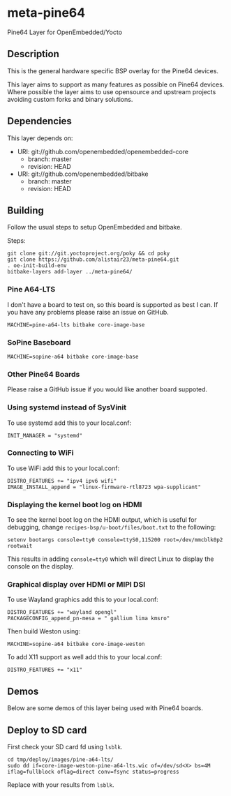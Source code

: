 # meta-pine64

Pine64 Layer for OpenEmbedded/Yocto

## Description

This is the general hardware specific BSP overlay for the Pine64 devices.

This layer aims to support as many features as possible on Pine64 devices.
Where possible the layer aims to use opensource and upstream projects
avoiding custom forks and binary solutions.

## Dependencies

This layer depends on:

* URI: git://github.com/openembedded/openembedded-core
  * branch: master
  * revision: HEAD
* URI: git://github.com/openembedded/bitbake
  * branch: master
  * revision: HEAD

## Building

Follow the usual steps to setup OpenEmbedded and bitbake.

Steps: 
```
git clone git://git.yoctoproject.org/poky && cd poky
git clone https://github.com/alistair23/meta-pine64.git
. oe-init-build-env 
bitbake-layers add-layer ../meta-pine64/
```

### Pine A64-LTS

I don't have a board to test on, so this board is supported as best I can. If you have any problems please raise an issue on GitHub.

```
MACHINE=pine-a64-lts bitbake core-image-base
```

### SoPine Baseboard

```
MACHINE=sopine-a64 bitbake core-image-base
```

### Other Pine64 Boards

Please raise a GitHub issue if you would like another board suppoted.

### Using systemd instead of SysVinit

To use systemd add this to your local.conf:

```
INIT_MANAGER = "systemd"
```
### Connecting to WiFi

To use WiFi add this to your local.conf:

```
DISTRO_FEATURES += "ipv4 ipv6 wifi"
IMAGE_INSTALL_append = "linux-firmware-rtl8723 wpa-supplicant"
```

### Displaying the kernel boot log on HDMI

To see the kernel boot log on the HDMI output, which is useful for debugging, change `recipes-bsp/u-boot/files/boot.txt` to the following:

```
setenv bootargs console=tty0 console=ttyS0,115200 root=/dev/mmcblk0p2 rootwait
```

This results in adding `console=tty0` which will direct Linux to display the console on the display.

### Graphical display over HDMI or MIPI DSI

To use Wayland graphics add this to your local.conf:

```
DISTRO_FEATURES += "wayland opengl"
PACKAGECONFIG_append_pn-mesa = " gallium lima kmsro"
```

Then build Weston using:

```
MACHINE=sopine-a64 bitbake core-image-weston
```

To add X11 support as well add this to your local.conf:

```
DISTRO_FEATURES += "x11"
```

## Demos

Below are some demos of this layer being used with Pine64 boards.

## Deploy to SD card

First check your SD card fd using `lsblk`.
```
cd tmp/deploy/images/pine-a64-lts/
sudo dd if=core-image-weston-pine-a64-lts.wic of=/dev/sd<X> bs=4M iflag=fullblock oflag=direct conv=fsync status=progress
```
Replace <X> with your results from `lsblk`.


